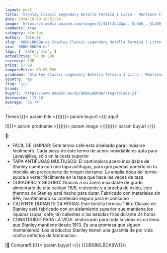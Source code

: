 ```yaml
---
layout: post
title: 'Stanley Classic Legendary Botella Termica 1 Litro - Mantiene Frío o Calor 24 Horas - Termo Cafe - Cantimplora Acero Inoxidable - Sin BPA - Apto Para Lavavajillas - Bottomland Mossy Oak'
date: 2024-10-09 10:51:54
image: 'https://m.media-amazon.com/images/I/41TrJcJZWwL._SL500_._SL400_.jpg'
comments: true
category: ofertas
author: 'tole.es'
slug: 'B0BKLBDK9W-es Stanley Classic Legendary Botella Termica 1 Litro -...'
sku: 'B0BKLBDK9W-es'
tags: [ 'cafe','🇪🇸', ]
actualPrice: 57.99 EUR
currency: EUR
price: 57.99
comparePrice: 69.95 EUR
prodname: 'Stanley Classic Legendary Botella Termica 1 Litro - Mantiene Frío o Calor 24 Horas - Termo Cafe - Cantimplora Acero Inoxidable - Sin BPA - Apto Para Lavavajillas - Bottomland Mossy Oak'
country: 'es'
flag: '🇪🇸'
brand: ''
buyurl: 'https://www.amazon.es/dp/B0BKLBDK9W/?tag=tolees-21'
descuento: '17.10'
average: '55.74'
---
```


Tienes [{{< param title >}}]({{< param buyurl >}}) aqui!

[![{{< param prodname >}}]({{< param image >}})]({{< param buyurl >}})

🔎:

- FÁCIL DE LIMPIAR: Este termo cafe está diseñado para limpiarse fácilmente. Cada pieza de este termo de acero inoxidable es apta para Lavavajillas, sólo en la cesta superior
- TAPA ANTIFUGAS MULTIUSOS: El cantimplora acero inoxidable de Stanley cuenta con una tapa antifugas, para que puedas ponerlo en tu mochila sin preocuparte de ningún derrame. La amplia boca del termo ayuda a verter fácilmente en la tapa que hace las veces de taza
- DURADERO Y SEGURO: Gracias a su acero inoxidable de grado alimentario de alta calidad 18/8, resistente y a prueba de óxido, este thermos de Stanley está hecho para durar. Fabricado con materiales sin BPA, manteniendo su contenido seguro para el consumo
- CALIENTE DURANTE 24 HORAS: Este botella termica 1 litro Classic de Stanley está fabricado con un aislamiento superior que mantiene los líquidos (sopa, café, té) calientes o las bebidas frías durante 24 horas
- CONSTRUIDO PARA LA VIDA: «Fabricado para toda la vida» es un lema que Stanley mantiene desde 1913. Es una promesa que siguen manteniendo. Los productos Stanley tienen una garantía de por vida contra defectos de fabricación.

[🛒 Comprar!!!]({{< param buyurl >}})
{{<world>}}B0BKLBDK9W{{</world>}}
